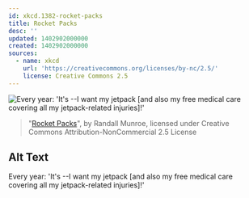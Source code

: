 ```yaml
---
id: xkcd.1382-rocket-packs
title: Rocket Packs
desc: ''
updated: 1402902000000
created: 1402902000000
sources:
  - name: xkcd
    url: 'https://creativecommons.org/licenses/by-nc/2.5/'
    license: Creative Commons 2.5
---
```

![Every year: 'It's <year>--I want my jetpack \[and also my free medical care covering all my jetpack-related injuries\]!'](https://imgs.xkcd.com/comics/rocket_packs.png)
> "[Rocket Packs](https://xkcd.com/1382/)", by Randall Munroe, licensed under Creative Commons Attribution-NonCommercial 2.5 License

## Alt Text
Every year: 'It's <year>--I want my jetpack \[and also my free medical care covering all my jetpack-related injuries\]!'
